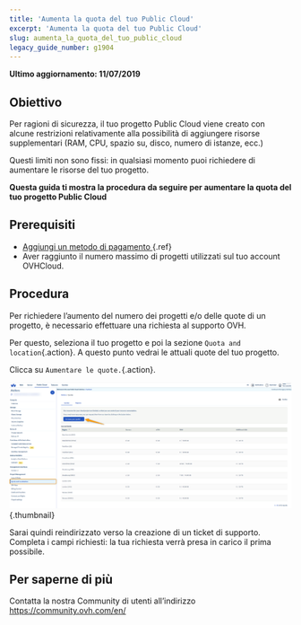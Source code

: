 ```yaml
---
title: 'Aumenta la quota del tuo Public Cloud'
excerpt: 'Aumenta la quota del tuo Public Cloud'
slug: aumenta_la_quota_del_tuo_public_cloud
legacy_guide_number: g1904
---
```


**Ultimo aggiornamento: 11/07/2019**

## Obiettivo

Per ragioni di sicurezza, il tuo progetto Public Cloud viene creato con alcune restrizioni relativamente alla possibilità di aggiungere risorse supplementari (RAM, CPU, spazio su, disco, numero di istanze, ecc.)

Questi limiti non sono fissi: in qualsiasi momento puoi richiedere di aumentare le risorse del tuo progetto. 

**Questa guida ti mostra la procedura da seguire per aumentare la quota del tuo progetto Public Cloud**


## Prerequisiti

- [Aggiungi un metodo di pagamento ]({legacy}1984){.ref}
- Aver raggiunto il numero massimo di progetti utilizzati sul tuo account OVHCloud. 

## Procedura

Per richiedere l’aumento del numero dei progetti e/o delle quote di un progetto, è necessario effettuare una richiesta al supporto OVH.

Per questo, seleziona il tuo progetto e poi la sezione `Quota and location`{.action}. A questo punto vedrai le attuali quote del tuo progetto.

Clicca su `Aumentare le quote.`{.action}.

![raise-pci-quota](images/raisepciquota1.png){.thumbnail}

Sarai quindi reindirizzato verso la creazione di un ticket di supporto. Completa i campi richiesti: la tua richiesta verrà presa in carico il prima possibile.

## Per saperne di più

Contatta la nostra Community di utenti all’indirizzo <https://community.ovh.com/en/>